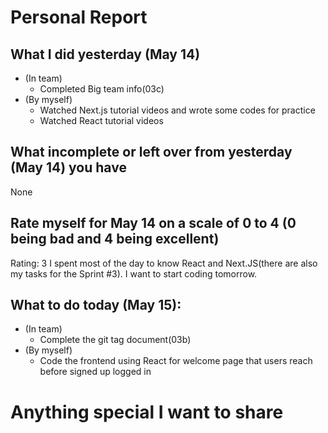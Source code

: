 # Personal Report
## What I did yesterday (May 14)
-   (In team)
    -   Completed Big team info(03c)
-   (By myself)
    -   Watched Next.js tutorial videos and wrote some codes for practice
    -   Watched React tutorial videos

## What incomplete or left over from yesterday (May 14) you have
 None

## Rate myself for May 14 on a scale of 0 to 4 (0 being bad and 4 being excellent)
Rating: 3
I spent most of the day to know React and Next.JS(there are also my tasks for the Sprint #3).  I want to start coding tomorrow.

## What to do today (May 15):
-   (In team)
    -   Complete the git tag document(03b)
-   (By myself)
    -   Code the frontend using React for welcome page that users reach before signed up logged in
    
# Anything special I want to share
